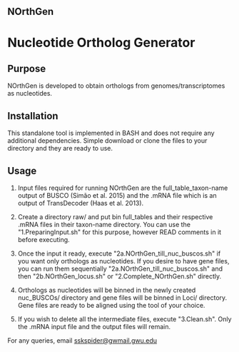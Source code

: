## NOrthGen
# Nucleotide Ortholog Generator

## Purpose
NOrthGen is developed to obtain orthologs from genomes/transcriptomes as nucleotides.

## Installation
This standalone tool is implemented in BASH and does not require any additional dependencies. Simple download or clone the files to your directory and they are ready to use.

## Usage 
1. Input files required for running NOrthGen are the full_table_taxon-name output of BUSCO (Simão et al. 2015) and the .mRNA file which is an output of TransDecoder (Haas et al. 2013). 

2. Create a directory raw/ and put bin full_tables and their respective .mRNA files in their taxon-name directory. You can use the "1.PreparingInput.sh" for this purpose, however READ comments in it before executing.

3. Once the input it ready, execute "2a.NOrthGen_till_nuc_buscos.sh" if you want only orthologs as nucleotides. If you desire to have gene files, you can run them sequentially "2a.NOrthGen_till_nuc_buscos.sh" and then "2b.NOrthGen_locus.sh" or "2.Complete_NOrthGen.sh" directly. 

4. Orthologs as nucleotides will be binned in the newly created nuc_BUSCOs/ directory and gene files will be binned in Loci/ directory. Gene files are ready to be aligned using the tool of your choice.

5. If you wish to delete all the intermediate files, execute "3.Clean.sh". Only the .mRNA input file and the output files will remain.

For any queries, email sskspider@gwmail.gwu.edu
